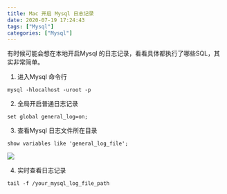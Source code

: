 ```yaml
---
title: Mac 开启 Mysql 日志记录
date: 2020-07-19 17:24:43
tags: ["Mysql"]
categories: ["Mysql"]
---
```


有时候可能会想在本地开启Mysql 的日志记录，看看具体都执行了哪些SQL，其实非常简单。

1. 进入Mysql 命令行

```
mysql -hlocalhost -uroot -p
```

2. 全局开启普通日志记录

```
set global general_log=on;
```

3. 查看Mysql 日志文件所在目录

```
show variables like 'general_log_file';
```

![](https://cdn.jsdelivr.net/gh/0xAiKang/CDN/blog/images/20200719172134.png)

4. 实时查看日志记录

```
tail -f /your_mysql_log_file_path
```
